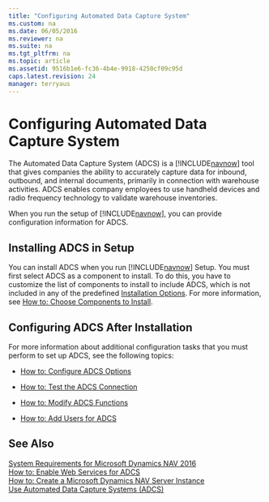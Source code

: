 ```yaml
---
title: "Configuring Automated Data Capture System"
ms.custom: na
ms.date: 06/05/2016
ms.reviewer: na
ms.suite: na
ms.tgt_pltfrm: na
ms.topic: article
ms.assetid: 9516b1e6-fc36-4b4e-9918-4250cf09c95d
caps.latest.revision: 24
manager: terryaus
---
```

# Configuring Automated Data Capture System
The Automated Data Capture System \(ADCS\) is a [!INCLUDE[navnow](includes/navnow_md.md)] tool that gives companies the ability to accurately capture data for inbound, outbound, and internal documents, primarily in connection with warehouse activities. ADCS enables company employees to use handheld devices and radio frequency technology to validate warehouse inventories.  
  
 When you run the setup of [!INCLUDE[navnow](includes/navnow_md.md)], you can provide configuration information for ADCS.  
  
## Installing ADCS in Setup  
 You can install ADCS when you run [!INCLUDE[navnow](includes/navnow_md.md)] Setup. You must first select ADCS as a component to install. To do this, you have to customize the list of components to install to include ADCS, which is not included in any of the predefined [Installation Options](Installation-Options.md). For more information, see [How to: Choose Components to Install](../Topic/How%20to:%20Choose%20Components%20to%20Install.md).  
  
## Configuring ADCS After Installation  
 For more information about additional configuration tasks that you must perform to set up ADCS, see the following topics:  
  
-   [How to: Configure ADCS Options](../Topic/How%20to:%20Configure%20ADCS%20Options.md)  
  
-   [How to: Test the ADCS Connection](../Topic/How%20to:%20Test%20the%20ADCS%20Connection.md)  
  
-   [How to: Modify ADCS Functions](../Topic/How%20to:%20Modify%20ADCS%20Functions.md)  
  
-   [How to: Add Users for ADCS](../Topic/How%20to:%20Add%20Users%20for%20ADCS.md)  
  
## See Also  
 [System Requirements for Microsoft Dynamics NAV 2016](System-Requirements-for-Microsoft-Dynamics-NAV-2016.md)   
 [How to: Enable Web Services for ADCS](../Topic/How%20to:%20Enable%20Web%20Services%20for%20ADCS.md)   
 [How to: Create a Microsoft Dynamics NAV Server Instance](../Topic/How%20to:%20Create%20a%20Microsoft%20Dynamics%20NAV%20Server%20Instance.md)   
 [Use Automated Data Capture Systems \(ADCS\)](../Topic/Use%20Automated%20Data%20Capture%20Systems%20\(ADCS\).md)